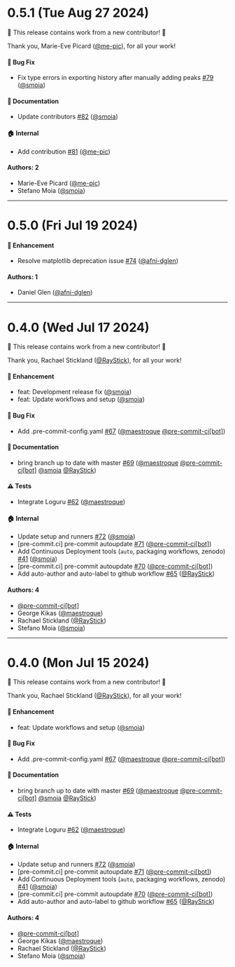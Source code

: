 # 0.5.1 (Tue Aug 27 2024)

:tada: This release contains work from a new contributor! :tada:

Thank you, Marie-Eve Picard ([@me-pic](https://github.com/me-pic)), for all your work!

#### 🐛 Bug Fix

- Fix type errors in exporting history after manually adding peaks [#79](https://github.com/physiopy/peakdet/pull/79) ([@smoia](https://github.com/smoia))

#### 📝 Documentation

- Update contributors [#82](https://github.com/physiopy/peakdet/pull/82) ([@smoia](https://github.com/smoia))

#### 🏠 Internal

- Add contribution [#81](https://github.com/physiopy/peakdet/pull/81) ([@me-pic](https://github.com/me-pic))

#### Authors: 2

- Marie-Eve Picard ([@me-pic](https://github.com/me-pic))
- Stefano Moia ([@smoia](https://github.com/smoia))

---

# 0.5.0 (Fri Jul 19 2024)

#### 🚀 Enhancement

- Resolve matplotlib deprecation issue [#74](https://github.com/physiopy/peakdet/pull/74) ([@afni-dglen](https://github.com/afni-dglen))

#### Authors: 1

- Daniel Glen ([@afni-dglen](https://github.com/afni-dglen))

---

# 0.4.0 (Wed Jul 17 2024)

:tada: This release contains work from a new contributor! :tada:

Thank you, Rachael Stickland ([@RayStick](https://github.com/RayStick)), for all your work!

#### 🚀 Enhancement

- feat: Development release fix ([@smoia](https://github.com/smoia))
- feat: Update workflows and setup ([@smoia](https://github.com/smoia))

#### 🐛 Bug Fix

- Add .pre-commit-config.yaml [#67](https://github.com/physiopy/peakdet/pull/67) ([@maestroque](https://github.com/maestroque) [@pre-commit-ci[bot]](https://github.com/pre-commit-ci[bot]))

#### 📝 Documentation

- bring branch up to date  with master [#69](https://github.com/physiopy/peakdet/pull/69) ([@maestroque](https://github.com/maestroque) [@pre-commit-ci[bot]](https://github.com/pre-commit-ci[bot]) [@smoia](https://github.com/smoia) [@RayStick](https://github.com/RayStick))

#### ⚠️ Tests

- Integrate Loguru [#62](https://github.com/physiopy/peakdet/pull/62) ([@maestroque](https://github.com/maestroque))

#### 🏠 Internal

- Update setup and runners [#72](https://github.com/physiopy/peakdet/pull/72) ([@smoia](https://github.com/smoia))
- [pre-commit.ci] pre-commit autoupdate [#71](https://github.com/physiopy/peakdet/pull/71) ([@pre-commit-ci[bot]](https://github.com/pre-commit-ci[bot]))
- Add Continuous Deployment tools (`auto`, packaging workflows, zenodo) [#41](https://github.com/physiopy/peakdet/pull/41) ([@smoia](https://github.com/smoia))
- [pre-commit.ci] pre-commit autoupdate [#70](https://github.com/physiopy/peakdet/pull/70) ([@pre-commit-ci[bot]](https://github.com/pre-commit-ci[bot]))
- Add auto-author and auto-label to github workflow [#65](https://github.com/physiopy/peakdet/pull/65) ([@RayStick](https://github.com/RayStick))

#### Authors: 4

- [@pre-commit-ci[bot]](https://github.com/pre-commit-ci[bot])
- George Kikas ([@maestroque](https://github.com/maestroque))
- Rachael Stickland ([@RayStick](https://github.com/RayStick))
- Stefano Moia ([@smoia](https://github.com/smoia))

---

# 0.4.0 (Mon Jul 15 2024)

:tada: This release contains work from a new contributor! :tada:

Thank you, Rachael Stickland ([@RayStick](https://github.com/RayStick)), for all your work!

#### 🚀 Enhancement

- feat: Update workflows and setup ([@smoia](https://github.com/smoia))

#### 🐛 Bug Fix

- Add .pre-commit-config.yaml [#67](https://github.com/physiopy/peakdet/pull/67) ([@maestroque](https://github.com/maestroque) [@pre-commit-ci[bot]](https://github.com/pre-commit-ci[bot]))

#### 📝 Documentation

- bring branch up to date  with master [#69](https://github.com/physiopy/peakdet/pull/69) ([@maestroque](https://github.com/maestroque) [@pre-commit-ci[bot]](https://github.com/pre-commit-ci[bot]) [@smoia](https://github.com/smoia) [@RayStick](https://github.com/RayStick))

#### ⚠️ Tests

- Integrate Loguru [#62](https://github.com/physiopy/peakdet/pull/62) ([@maestroque](https://github.com/maestroque))

#### 🏠 Internal

- Update setup and runners [#72](https://github.com/physiopy/peakdet/pull/72) ([@smoia](https://github.com/smoia))
- [pre-commit.ci] pre-commit autoupdate [#71](https://github.com/physiopy/peakdet/pull/71) ([@pre-commit-ci[bot]](https://github.com/pre-commit-ci[bot]))
- Add Continuous Deployment tools (`auto`, packaging workflows, zenodo) [#41](https://github.com/physiopy/peakdet/pull/41) ([@smoia](https://github.com/smoia))
- [pre-commit.ci] pre-commit autoupdate [#70](https://github.com/physiopy/peakdet/pull/70) ([@pre-commit-ci[bot]](https://github.com/pre-commit-ci[bot]))
- Add auto-author and auto-label to github workflow [#65](https://github.com/physiopy/peakdet/pull/65) ([@RayStick](https://github.com/RayStick))

#### Authors: 4

- [@pre-commit-ci[bot]](https://github.com/pre-commit-ci[bot])
- George Kikas ([@maestroque](https://github.com/maestroque))
- Rachael Stickland ([@RayStick](https://github.com/RayStick))
- Stefano Moia ([@smoia](https://github.com/smoia))
